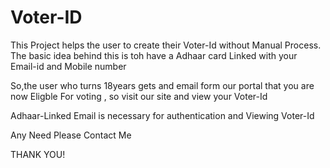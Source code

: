 # Voter-ID

This Project helps the user to create their Voter-Id without Manual Process. The basic idea behind this is toh have a Adhaar card Linked with your Email-id and Mobile number

So,the user who turns 18years gets and email form our portal that you are now Eligble For voting , so visit our site and view your Voter-Id

Adhaar-Linked Email is necessary for authentication and Viewing Voter-Id



Any Need Please Contact Me





THANK YOU!
